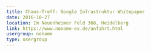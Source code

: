```yaml
---
title: Chaos-Treff: Google Infrastruktur Whitepaper
date: 2016-10-27
location: Im Neuenheimer Feld 368, Heidelberg
link: https://www.noname-ev.de/anfahrt.html
usergroup: noname
type: usergroup
---
```

